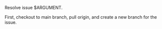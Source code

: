 Resolve issue $ARGUMENT.

First, checkout to main branch, pull origin, and create a new branch for the issue.
